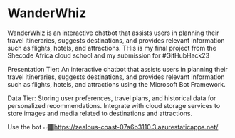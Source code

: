 # WanderWhiz
WanderWhiz is an interactive chatbot that assists users in planning their travel itineraries, suggests destinations, and provides relevant information such as flights, hotels, and attractions. THis is my final project from the Shecode Africa cloud school and my submission for #GitHubHack23


Presentation Tier: An interactive chatbot that assists users in planning their travel itineraries, suggests destinations, and provides relevant information such as flights, hotels, and attractions using the Microsoft Bot Framework.

Data Tier: Storing user preferences, travel plans, and historical data for personalized recommendations. Integrate with cloud storage services to store images and media related to destinations and attractions.

Use the bot 👉🏾https://zealous-coast-07a6b3110.3.azurestaticapps.net/
